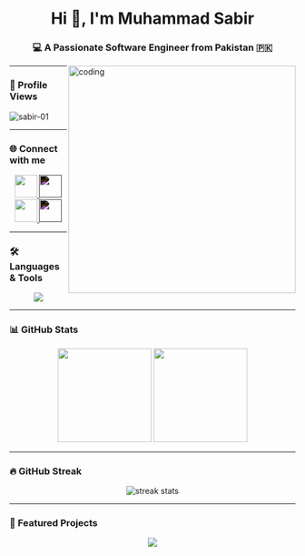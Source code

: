 <h1 align="center">Hi 👋, I'm Muhammad Sabir</h1>
<h3 align="center">💻 A Passionate Software Engineer from Pakistan 🇵🇰</h3>

<img align="right" alt="coding" width="400" src="https://user-images.githubusercontent.com/55389276/140866485-8fb1c876-9a8f-4d6a-98dc-08c4981eaf70.gif">

---

### 👀 Profile Views  
<p align="left"> <img src="https://komarev.com/ghpvc/?username=sabir-01&label=Profile%20views&color=0e75b6&style=flat" alt="sabir-01" /> </p>

---

### 🌐 Connect with me  
<p align="center">
<a href="https://www.linkedin.com/in/sabir01/" target="_blank">
  <img src="https://skillicons.dev/icons?i=linkedin" height="40" />
</a>
<a href="https://www.facebook.com/MSABIR0" target="_blank">
  <img src="https://cdn.jsdelivr.net/gh/simple-icons/simple-icons/icons/facebook.svg" height="40" style="filter: invert(1);" />
</a>
<a href="https://www.instagram.com/msabir_01/" target="_blank">
  <img src="https://skillicons.dev/icons?i=instagram" height="40" />
</a>
<a href="https://www.youtube.com/channel/UCWmsIBPAlYRKU87bBwuml9g" target="_blank">
  <img src="https://cdn.jsdelivr.net/gh/simple-icons/simple-icons/icons/youtube.svg" height="40" style="filter: invert(1);" />
</a>
</p>

---

### 🛠️ Languages & Tools  
<p align="center">
<img src="https://skillicons.dev/icons?i=c,cpp,cs,java,html,css,js,mysql,mongodb,dotnet,git,bootstrap" />
</p>

---

### 📊 GitHub Stats  
<p align="center">
  <img src="https://github-readme-stats.vercel.app/api?username=sabir-01&show_icons=true&theme=radical" height="165"/>
  <img src="https://github-readme-stats.vercel.app/api/top-langs/?username=sabir-01&layout=compact&theme=radical" height="165"/>
</p>

---

### 🔥 GitHub Streak  
<p align="center">
  <img src="https://github-readme-streak-stats.herokuapp.com/?user=sabir-01&theme=radical" alt="streak stats" />
</p>

---

### 📌 Featured Projects  
<p align="center">
  <a href="https://portfolio-gray-psi-qynls6gbbe.vercel.app/" target="_blank">
    <img src="https://img.shields.io/badge/My%20Portfolio-%2312100E.svg?&style=for-the-badge&logo=vercel&logoColor=white" />
  </a>
</p>
